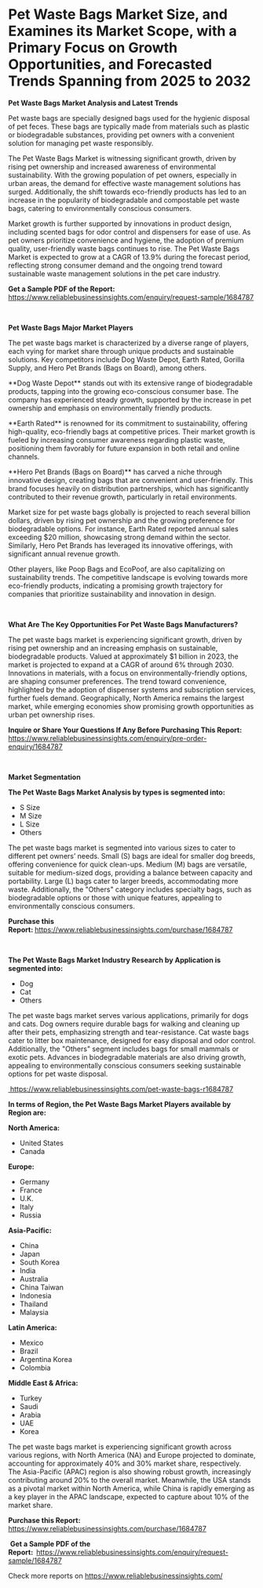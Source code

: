 <p><h1>Pet Waste Bags Market Size, and Examines its Market Scope, with a Primary Focus on Growth Opportunities, and Forecasted Trends Spanning from 2025 to 2032</h1></p><p><strong>Pet Waste Bags Market Analysis and Latest Trends</strong></p>
<p><p>Pet waste bags are specially designed bags used for the hygienic disposal of pet feces. These bags are typically made from materials such as plastic or biodegradable substances, providing pet owners with a convenient solution for managing pet waste responsibly. </p><p>The Pet Waste Bags Market is witnessing significant growth, driven by rising pet ownership and increased awareness of environmental sustainability. With the growing population of pet owners, especially in urban areas, the demand for effective waste management solutions has surged. Additionally, the shift towards eco-friendly products has led to an increase in the popularity of biodegradable and compostable pet waste bags, catering to environmentally conscious consumers.</p><p>Market growth is further supported by innovations in product design, including scented bags for odor control and dispensers for ease of use. As pet owners prioritize convenience and hygiene, the adoption of premium quality, user-friendly waste bags continues to rise. The Pet Waste Bags Market is expected to grow at a CAGR of 13.9% during the forecast period, reflecting strong consumer demand and the ongoing trend toward sustainable waste management solutions in the pet care industry.</p></p>
<p><strong>Get a Sample PDF of the Report:&nbsp;</strong> <a href="https://www.reliablebusinessinsights.com/enquiry/request-sample/1684787?utm_campaign=3366&utm_medium=2&utm_source=Github&utm_content=ia&utm_term=26032025&utm_id=pet-waste-bags">https://www.reliablebusinessinsights.com/enquiry/request-sample/1684787</a></p>
<p>&nbsp;</p>
<p><strong>Pet Waste Bags Major Market Players</strong></p>
<p><p>The pet waste bags market is characterized by a diverse range of players, each vying for market share through unique products and sustainable solutions. Key competitors include Dog Waste Depot, Earth Rated, Gorilla Supply, and Hero Pet Brands (Bags on Board), among others. </p><p>**Dog Waste Depot** stands out with its extensive range of biodegradable products, tapping into the growing eco-conscious consumer base. The company has experienced steady growth, supported by the increase in pet ownership and emphasis on environmentally friendly products. </p><p>**Earth Rated** is renowned for its commitment to sustainability, offering high-quality, eco-friendly bags at competitive prices. Their market growth is fueled by increasing consumer awareness regarding plastic waste, positioning them favorably for future expansion in both retail and online channels. </p><p>**Hero Pet Brands (Bags on Board)** has carved a niche through innovative design, creating bags that are convenient and user-friendly. This brand focuses heavily on distribution partnerships, which has significantly contributed to their revenue growth, particularly in retail environments.</p><p>Market size for pet waste bags globally is projected to reach several billion dollars, driven by rising pet ownership and the growing preference for biodegradable options. For instance, Earth Rated reported annual sales exceeding $20 million, showcasing strong demand within the sector. Similarly, Hero Pet Brands has leveraged its innovative offerings, with significant annual revenue growth.</p><p>Other players, like Poop Bags and EcoPoof, are also capitalizing on sustainability trends. The competitive landscape is evolving towards more eco-friendly products, indicating a promising growth trajectory for companies that prioritize sustainability and innovation in design.</p></p>
<p>&nbsp;</p>
<p><strong>What Are The Key Opportunities For Pet Waste Bags Manufacturers?</strong></p>
<p><p>The pet waste bags market is experiencing significant growth, driven by rising pet ownership and an increasing emphasis on sustainable, biodegradable products. Valued at approximately $1 billion in 2023, the market is projected to expand at a CAGR of around 6% through 2030. Innovations in materials, with a focus on environmentally-friendly options, are shaping consumer preferences. The trend toward convenience, highlighted by the adoption of dispenser systems and subscription services, further fuels demand. Geographically, North America remains the largest market, while emerging economies show promising growth opportunities as urban pet ownership rises.</p></p>
<p><strong>Inquire or Share Your Questions If Any Before Purchasing This Report:</strong> <a href="https://www.reliablebusinessinsights.com/enquiry/pre-order-enquiry/1684787?utm_campaign=3366&utm_medium=2&utm_source=Github&utm_content=ia&utm_term=26032025&utm_id=pet-waste-bags">https://www.reliablebusinessinsights.com/enquiry/pre-order-enquiry/1684787</a></p>
<p>&nbsp;</p>
<p><strong>Market Segmentation</strong></p>
<p><strong>The Pet Waste Bags Market Analysis by types is segmented into:</strong></p>
<p><ul><li>S Size</li><li>M Size</li><li>L Size</li><li>Others</li></ul></p>
<p><p>The pet waste bags market is segmented into various sizes to cater to different pet owners’ needs. Small (S) bags are ideal for smaller dog breeds, offering convenience for quick clean-ups. Medium (M) bags are versatile, suitable for medium-sized dogs, providing a balance between capacity and portability. Large (L) bags cater to larger breeds, accommodating more waste. Additionally, the "Others" category includes specialty bags, such as biodegradable options or those with unique features, appealing to environmentally conscious consumers.</p></p>
<p><strong>Purchase this Report:&nbsp;</strong><a href="https://www.reliablebusinessinsights.com/purchase/1684787?utm_campaign=3366&utm_medium=2&utm_source=Github&utm_content=ia&utm_term=26032025&utm_id=pet-waste-bags">https://www.reliablebusinessinsights.com/purchase/1684787</a></p>
<p>&nbsp;</p>
<p><strong>The Pet Waste Bags Market Industry Research by Application is segmented into:</strong></p>
<p><ul><li>Dog</li><li>Cat</li><li>Others</li></ul></p>
<p><p>The pet waste bags market serves various applications, primarily for dogs and cats. Dog owners require durable bags for walking and cleaning up after their pets, emphasizing strength and tear-resistance. Cat waste bags cater to litter box maintenance, designed for easy disposal and odor control. Additionally, the "Others" segment includes bags for small mammals or exotic pets. Advances in biodegradable materials are also driving growth, appealing to environmentally conscious consumers seeking sustainable options for pet waste disposal.</p></p>
<p><a href="https://www.reliablebusinessinsights.com/pet-waste-bags-r1684787?utm_campaign=3366&utm_medium=2&utm_source=Github&utm_content=ia&utm_term=26032025&utm_id=pet-waste-bags">&nbsp;https://www.reliablebusinessinsights.com/pet-waste-bags-r1684787</a></p>
<p><strong>In terms of Region, the Pet Waste Bags Market Players available by Region are:</strong></p>
<p>
    <p> <strong> North America: </strong>
        <ul>
            <li>United States</li>
            <li>Canada</li>
        </ul>
        </p> 
    <p> <strong> Europe: </strong>
        <ul>
            <li>Germany</li>
            <li>France</li>
            <li>U.K.</li>
            <li>Italy</li>
            <li>Russia</li>
        </ul>
        </p> 
    <p> <strong> Asia-Pacific: </strong>
        <ul>
            <li>China</li>
            <li>Japan</li>
            <li>South Korea</li>
            <li>India</li>
            <li>Australia</li>
            <li>China Taiwan</li>
            <li>Indonesia</li>
            <li>Thailand</li>
            <li>Malaysia</li>
        </ul>
        </p> 
    <p> <strong> Latin America: </strong>
        <ul>
            <li>Mexico</li>
            <li>Brazil</li>
            <li>Argentina Korea</li>
            <li>Colombia</li>
        </ul>
        </p> 
    <p> <strong> Middle East & Africa: </strong>
        <ul>
            <li>Turkey</li>
            <li>Saudi</li>
            <li>Arabia</li>
            <li>UAE</li>
            <li>Korea</li>
        </ul>
    </p>
    </p>
<p><p>The pet waste bags market is experiencing significant growth across various regions, with North America (NA) and Europe projected to dominate, accounting for approximately 40% and 30% market share, respectively. The Asia-Pacific (APAC) region is also showing robust growth, increasingly contributing around 20% to the overall market. Meanwhile, the USA stands as a pivotal market within North America, while China is rapidly emerging as a key player in the APAC landscape, expected to capture about 10% of the market share.</p></p>
<p><strong>Purchase this Report: </strong><a href="https://www.reliablebusinessinsights.com/purchase/1684787?utm_campaign=3366&utm_medium=2&utm_source=Github&utm_content=ia&utm_term=26032025&utm_id=pet-waste-bags">https://www.reliablebusinessinsights.com/purchase/1684787</a></p>
<p>&nbsp;<strong>Get a Sample PDF of the Report:&nbsp;&nbsp;</strong><a href="https://www.reliablebusinessinsights.com/enquiry/request-sample/1684787?utm_campaign=3366&utm_medium=2&utm_source=Github&utm_content=ia&utm_term=26032025&utm_id=pet-waste-bags">https://www.reliablebusinessinsights.com/enquiry/request-sample/1684787</a></p>
<p><strong></strong></p>
<p>Check more reports on <a href="https://www.reliablebusinessinsights.com/?utm_campaign=3366&utm_medium=2&utm_source=Github&utm_content=ia&utm_term=26032025&utm_id=pet-waste-bags">https://www.reliablebusinessinsights.com/</a></p>